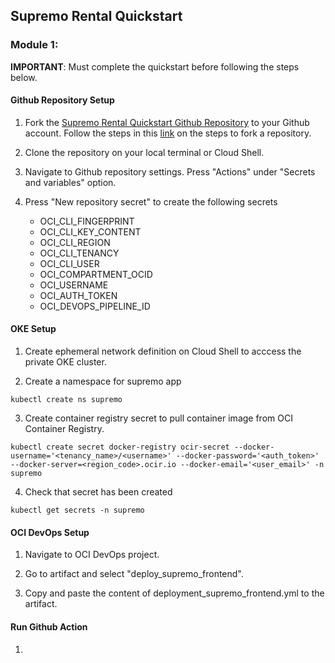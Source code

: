 ## Supremo Rental Quickstart



### Module 1: 
**IMPORTANT**: Must complete the quickstart before following the steps below.

#### Github Repository Setup

1. Fork the [Supremo Rental Quickstart Github Repository](https://github.com/howowi/supremo-rental-quickstart) to your Github account. Follow the steps in this [link](https://docs.github.com/en/pull-requests/collaborating-with-pull-requests/working-with-forks/fork-a-repo?tool=webui#forking-a-repository) on the steps to fork a repository.

2. Clone the repository on your local terminal or Cloud Shell.

3. Navigate to Github repository settings. Press "Actions" under "Secrets and variables" option.

4. Press "New repository secret" to create the following secrets

    * OCI_CLI_FINGERPRINT
    * OCI_CLI_KEY_CONTENT
    * OCI_CLI_REGION
    * OCI_CLI_TENANCY
    * OCI_CLI_USER
    * OCI_COMPARTMENT_OCID
    * OCI_USERNAME
    * OCI_AUTH_TOKEN
    * OCI_DEVOPS_PIPELINE_ID

#### OKE Setup

1. Create ephemeral network definition on Cloud Shell to acccess the private OKE cluster.

2. Create a namespace for supremo app
```
kubectl create ns supremo
```

3. Create container registry secret to pull container image from OCI Container Registry.
```
kubectl create secret docker-registry ocir-secret --docker-username='<tenancy_name>/<username>' --docker-password='<auth_token>' --docker-server=<region_code>.ocir.io --docker-email='<user_email>' -n supremo
```

4. Check that secret has been created
```
kubectl get secrets -n supremo
```

#### OCI DevOps Setup

1. Navigate to OCI DevOps project.

2. Go to artifact and select "deploy_supremo_frontend".

3. Copy and paste the content of deployment_supremo_frontend.yml to the artifact.

#### Run Github Action

1. 